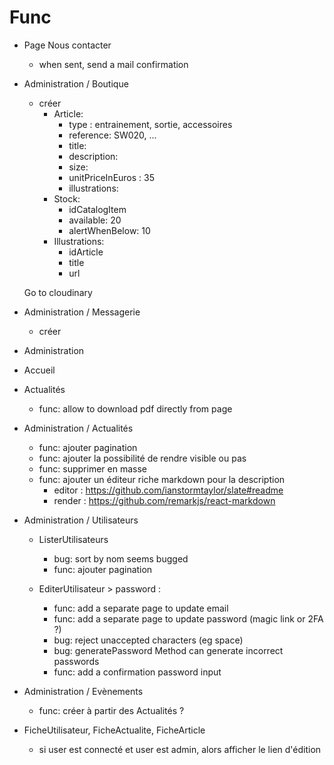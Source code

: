 # Func

- Page Nous contacter

  - when sent, send a mail confirmation

- Administration / Boutique

  - créer
    - Article:
      - type : entrainement, sortie, accessoires
      - reference: SW020, ...
      - title:
      - description:
      - size:
      - unitPriceInEuros : 35
      - illustrations:
    - Stock:
      - idCatalogItem
      - available: 20
      - alertWhenBelow: 10
    - Illustrations:
      - idArticle
      - title
      - url

  Go to cloudinary

- Administration / Messagerie

  - créer

- Administration

- Accueil

- Actualités

  - func: allow to download pdf directly from page

- Administration / Actualités

  - func: ajouter pagination
  - func: ajouter la possibilité de rendre visible ou pas
  - func: supprimer en masse
  - func: ajouter un éditeur riche markdown pour la description
    - editor : https://github.com/ianstormtaylor/slate#readme
    - render : https://github.com/remarkjs/react-markdown

- Administration / Utilisateurs

  - ListerUtilisateurs

    - bug: sort by nom seems bugged
    - func: ajouter pagination

  - EditerUtilisateur > password :
    - func: add a separate page to update email
    - func: add a separate page to update password (magic link or 2FA ?)
    - bug: reject unaccepted characters (eg space)
    - bug: generatePassword Method can generate incorrect passwords
    - func: add a confirmation password input

- Administration / Evènements

  - func: créer à partir des Actualités ?

- FicheUtilisateur, FicheActualite, FicheArticle
  - si user est connecté et user est admin, alors afficher le lien d'édition
